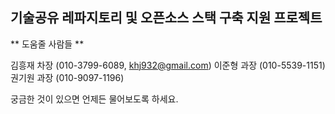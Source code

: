## 기술공유 레파지토리 및 오픈소스 스택 구축 지원 프로젝트 


** 도움줄 사람들 **

  김흥재 차장 (010-3799-6089, khj932@gmail.com)
  이준형 과장 (010-5539-1151)
  권기원 과장 (010-9097-1196)

  궁금한 것이 있으면 언제든 물어보도록 하세요.
